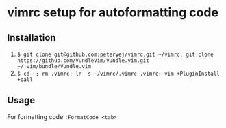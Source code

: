 # vimrc setup for autoformatting code

## Installation
1. `$ git clone git@github.com:peteryej/vimrc.git ~/vimrc; git clone https://github.com/VundleVim/Vundle.vim.git ~/.vim/bundle/Vundle.vim`
2. `$ cd ~; rm .vimrc; ln -s ~/vimrc/.vimrc .vimrc; vim +PluginInstall +qall`

## Usage
For formatting code `:FormatCode <tab>`

